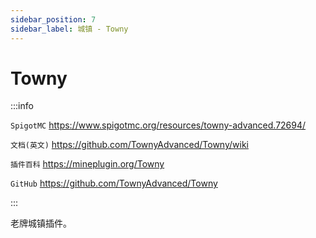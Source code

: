 ```yaml
---
sidebar_position: 7
sidebar_label: 城镇 - Towny
---
```


# Towny

:::info

`SpigotMC` https://www.spigotmc.org/resources/towny-advanced.72694/

`文档(英文)` https://github.com/TownyAdvanced/Towny/wiki

`插件百科` https://mineplugin.org/Towny

`GitHub` https://github.com/TownyAdvanced/Towny

:::

老牌城镇插件。
